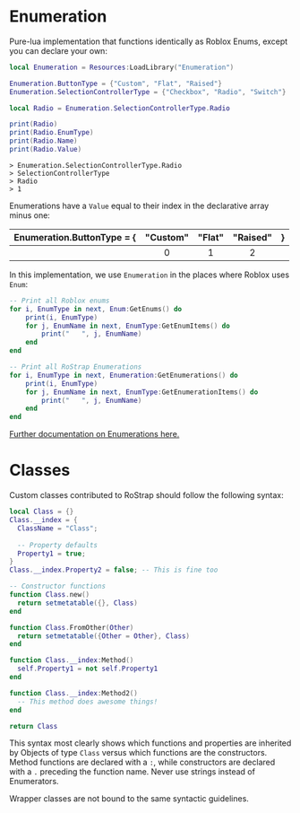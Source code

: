 # Enumeration
Pure-lua implementation that functions identically as Roblox Enums, except you can declare your own:

```lua
local Enumeration = Resources:LoadLibrary("Enumeration")

Enumeration.ButtonType = {"Custom", "Flat", "Raised"}
Enumeration.SelectionControllerType = {"Checkbox", "Radio", "Switch"}

local Radio = Enumeration.SelectionControllerType.Radio

print(Radio)
print(Radio.EnumType)
print(Radio.Name)
print(Radio.Value)
```

```
> Enumeration.SelectionControllerType.Radio
> SelectionControllerType
> Radio
> 1
```

Enumerations have a `Value` equal to their index in the declarative array minus one:

|Enumeration.ButtonType = {|"Custom"|"Flat"|"Raised"|}|
|:-:|:----:|:--:|:----:|:--:|
||0|1|2||

In this implementation, we use `Enumeration` in the places where Roblox uses `Enum`:

```lua
-- Print all Roblox enums
for i, EnumType in next, Enum:GetEnums() do
	print(i, EnumType)
	for j, EnumName in next, EnumType:GetEnumItems() do
		print("   ", j, EnumName)
	end
end

-- Print all RoStrap Enumerations
for i, EnumType in next, Enumeration:GetEnumerations() do
	print(i, EnumType)
	for j, EnumName in next, EnumType:GetEnumerationItems() do
		print("   ", j, EnumName)
	end
end
```

[Further documentation on Enumerations here.](http://wiki.roblox.com/index.php?title=Enumeration)

# Classes
Custom classes contributed to RoStrap should follow the following syntax:

```lua
local Class = {}
Class.__index = {
  ClassName = "Class";
  
  -- Property defaults
  Property1 = true;
}
Class.__index.Property2 = false; -- This is fine too

-- Constructor functions
function Class.new()
  return setmetatable({}, Class)
end

function Class.FromOther(Other)
  return setmetatable({Other = Other}, Class)	
end

function Class.__index:Method()
  self.Property1 = not self.Property1
end

function Class.__index:Method2()
  -- This method does awesome things!
end

return Class
```

This syntax most clearly shows which functions and properties are inherited by Objects of type `Class` versus which functions are the constructors. Method functions are declared with a `:`, while constructors are declared with a `.` preceding the function name. Never use strings instead of Enumerators.

Wrapper classes are not bound to the same syntactic guidelines.
